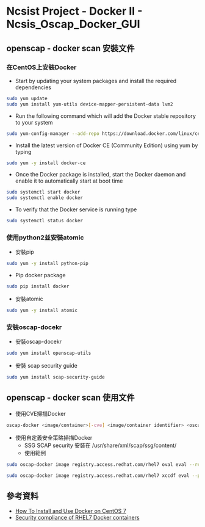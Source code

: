 
# Ncsist Project -  Docker II - Ncsis_Oscap_Docker_GUI

## openscap - docker scan 安裝文件
### 在CentOS上安裝Docker
+ Start by updating your system packages and install the required dependencies
```  bash
sudo yum update
sudo yum install yum-utils device-mapper-persistent-data lvm2
```
+ Run the following command which will add the Docker stable repository to your system
``` bash
sudo yum-config-manager --add-repo https://download.docker.com/linux/centos/docker-ce.repo
```
+ Install the latest version of Docker CE (Community Edition) using yum by typing
``` bash
sudo yum -y install docker-ce
```
+ Once the Docker package is installed, start the Docker daemon and enable it to automatically start at boot time
``` bash
sudo systemctl start docker
sudo systemctl enable docker
```
+ To verify that the Docker service is running type
``` bash
sudo systemctl status docker
```
### 使用python2並安裝atomic
+ 安裝pip
``` bash
sudo yum -y install python-pip
```
+ Pip docker package
``` bash
sudo pip install docker
```
+ 安裝atomic
``` bash
sudo yum -y install atomic
```
### 安裝oscap-docekr
+ 安裝oscap-docekr
``` bash
sudo yum install openscap-utils
```
+ 安裝 scap security guide
``` bash
sudo yum install scap-security-guide
```

## openscap - docker scan 使用文件
+ 使用CVE掃描Docker
``` bash
oscap-docker <image/container>[-cve] <image/container identifier> <oscap parameters>
```
+ 使用自定義安全策略掃描Docker
    + SSG SCAP security 安裝在 /usr/share/xml/scap/ssg/content/
    + 使用範例
``` bash
sudo oscap-docker image registry.access.redhat.com/rhel7 oval eval --results oval-results.xml --report report.html /usr/share/xml/scap/ssg/content/ssg-rhel7-oval.xml 

sudo oscap-docker image registry.access.redhat.com/rhel7 xccdf eval --profile C2S --results oval-results-rhel7-bbb.xml --report report-rhel7-bbb.html /usr/share/xml/scap/ssg/content/ssg-rhel7-ds.xml
```

## 參考資料
+ [How To Install and Use Docker on CentOS 7](https://linuxize.com/post/how-to-install-and-use-docker-on-centos-7/)
+ [Security compliance of RHEL7 Docker containers](https://www.open-scap.org/resources/documentation/security-compliance-of-rhel7-docker-containers/)

